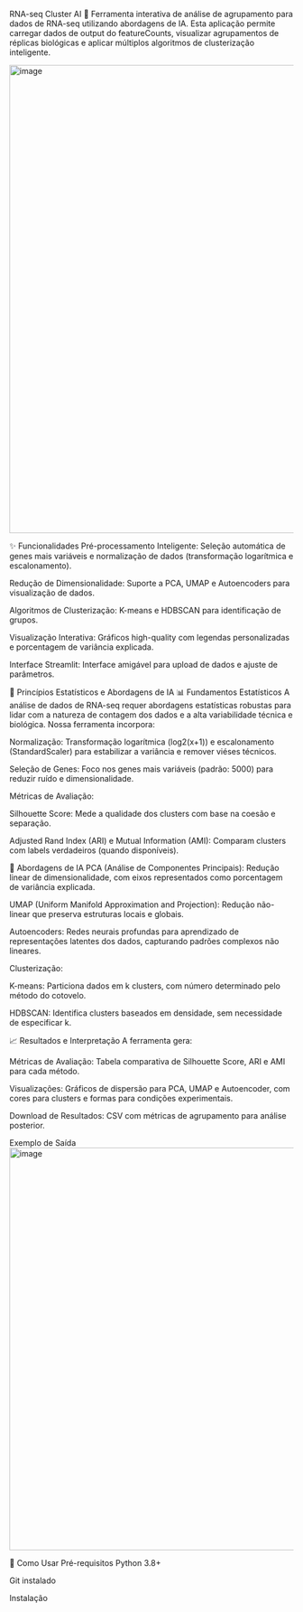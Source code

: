 RNA-seq Cluster AI 🧬
Ferramenta interativa de análise de agrupamento para dados de RNA-seq utilizando abordagens de IA. Esta aplicação permite carregar dados de output do featureCounts, visualizar agrupamentos de réplicas biológicas e aplicar múltiplos algoritmos de clusterização inteligente.

<img width="1872" height="829" alt="image" src="https://github.com/user-attachments/assets/3835e26c-a7da-467e-8d98-38fef179413f" />


✨ Funcionalidades
Pré-processamento Inteligente: Seleção automática de genes mais variáveis e normalização de dados (transformação logarítmica e escalonamento).

Redução de Dimensionalidade: Suporte a PCA, UMAP e Autoencoders para visualização de dados.

Algoritmos de Clusterização: K-means e HDBSCAN para identificação de grupos.

Visualização Interativa: Gráficos high-quality com legendas personalizadas e porcentagem de variância explicada.

Interface Streamlit: Interface amigável para upload de dados e ajuste de parâmetros.

🧪 Princípios Estatísticos e Abordagens de IA
📊 Fundamentos Estatísticos
A análise de dados de RNA-seq requer abordagens estatísticas robustas para lidar com a natureza de contagem dos dados e a alta variabilidade técnica e biológica. Nossa ferramenta incorpora:

Normalização: Transformação logarítmica (log2(x+1)) e escalonamento (StandardScaler) para estabilizar a variância e remover viéses técnicos.

Seleção de Genes: Foco nos genes mais variáveis (padrão: 5000) para reduzir ruído e dimensionalidade.

Métricas de Avaliação:

Silhouette Score: Mede a qualidade dos clusters com base na coesão e separação.

Adjusted Rand Index (ARI) e Mutual Information (AMI): Comparam clusters com labels verdadeiros (quando disponíveis).

🤖 Abordagens de IA
PCA (Análise de Componentes Principais): Redução linear de dimensionalidade, com eixos representados como porcentagem de variância explicada.

UMAP (Uniform Manifold Approximation and Projection): Redução não-linear que preserva estruturas locais e globais.

Autoencoders: Redes neurais profundas para aprendizado de representações latentes dos dados, capturando padrões complexos não lineares.

Clusterização:

K-means: Particiona dados em k clusters, com número determinado pelo método do cotovelo.

HDBSCAN: Identifica clusters baseados em densidade, sem necessidade de especificar k.

📈 Resultados e Interpretação
A ferramenta gera:

Métricas de Avaliação: Tabela comparativa de Silhouette Score, ARI e AMI para cada método.

Visualizações: Gráficos de dispersão para PCA, UMAP e Autoencoder, com cores para clusters e formas para condições experimentais.

Download de Resultados: CSV com métricas de agrupamento para análise posterior.

Exemplo de Saída
<img width="1062" height="713" alt="image" src="https://github.com/user-attachments/assets/d5b60ef4-6794-4ecc-8ead-b9018f18634c" />


🚀 Como Usar
Pré-requisitos
Python 3.8+

Git instalado

Instalação
